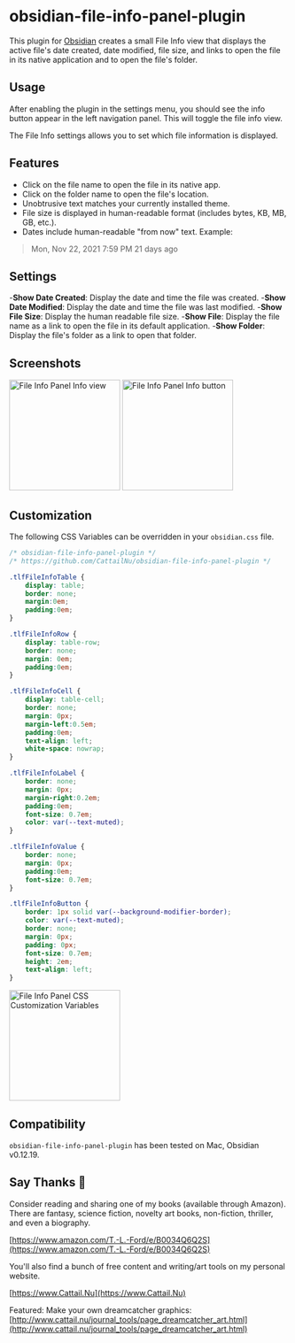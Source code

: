 # obsidian-file-info-panel-plugin

This plugin for [Obsidian](https://obsidian.md/) creates a small File Info view that displays the active file's date created, date modified, file size, and links to open the file in its native application and to open the file's folder.

## Usage

After enabling the plugin in the settings menu, you should see the info button appear in the left navigation panel.  This will toggle the file info view.

The File Info settings allows you to set which file information is displayed.

## Features

- Click on the file name to open the file in its native app.
- Click on the folder name to open the file's location.
- Unobtrusive text matches your currently installed theme.
- File size is displayed in human-readable format (includes bytes, KB, MB, GB, etc.).
- Dates include human-readable "from now" text.  Example:

> Mon, Nov 22, 2021 7:59 PM
21 days ago

## Settings

-**Show Date Created**: Display the date and time the file was created.
-**Show Date Modified**: Display the date and time the file was last modified.
-**Show File Size**: Display the human readable file size.
-**Show File**: Display the file name as a link to open the file in its default application.
-**Show Folder**: Display the file's folder as a link to open that folder.

## Screenshots

<img src="https://github.com/CattailNu/obsidian-file-info-panel-plugin/images/panel_screenshot.png" alt="File Info Panel Info view" width="200">

<img src="https://github.com/CattailNu/obsidian-file-info-panel-plugin/images/sidebar_icon_screenshot.png" alt="File Info Panel Info button" width="200">

## Customization

The following CSS Variables can be overridden in your `obsidian.css` file.

```css
/* obsidian-file-info-panel-plugin */
/* https://github.com/CattailNu/obsidian-file-info-panel-plugin */

.tlfFileInfoTable {
	display: table;
	border: none;
	margin:0em;
	padding:0em;
}

.tlfFileInfoRow {
	display: table-row;
	border: none;
	margin: 0em;
	padding:0em;
}

.tlfFileInfoCell {
	display: table-cell;
	border: none;
	margin: 0px;
	margin-left:0.5em;
	padding:0em;
	text-align: left;
	white-space: nowrap;
}

.tlfFileInfoLabel {
	border: none;
	margin: 0px;
	margin-right:0.2em;
	padding:0em;
	font-size: 0.7em;
	color: var(--text-muted);
}

.tlfFileInfoValue {
	border: none;
	margin: 0px;
	padding:0em;
	font-size: 0.7em;
}

.tlfFileInfoButton {
	border: 1px solid var(--background-modifier-border);
	color: var(--text-muted);
	border: none;
	margin: 0px;
	padding: 0px;
	font-size: 0.7em;
	height: 2em;
	text-align: left;
}
```

<img src="https://github.com/CattailNu/obsidian-file-info-panel-plugin/images/css_customization_variables.png" alt="File Info Panel CSS Customization Variables" width="200">

## Compatibility

`obsidian-file-info-panel-plugin` has been tested on Mac, Obsidian v0.12.19.

## Say Thanks 🙏

Consider reading and sharing one of my books (available through Amazon).  There are fantasy, science fiction, novelty art books, non-fiction, thriller, and even a biography.

[https://www.amazon.com/T.-L.-Ford/e/B0034Q6Q2S](https://www.amazon.com/T.-L.-Ford/e/B0034Q6Q2S)

You'll also find a bunch of free content and writing/art tools on my personal website.

[https://www.Cattail.Nu](https://www.Cattail.Nu)

Featured: Make your own dreamcatcher graphics:
[http://www.cattail.nu/journal_tools/page_dreamcatcher_art.html](http://www.cattail.nu/journal_tools/page_dreamcatcher_art.html)
